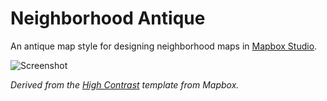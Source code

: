 # Neighborhood Antique

An antique map style for designing neighborhood maps in [Mapbox Studio](https://www.mapbox.com/mapbox-studio/).

![Screenshot](https://cldup.com/6rW8dFqpzX.png)

_Derived from the [High Contrast]() template from Mapbox._
